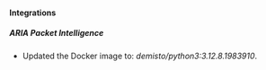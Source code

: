 
#### Integrations

##### ARIA Packet Intelligence

- Updated the Docker image to: *demisto/python3:3.12.8.1983910*.

